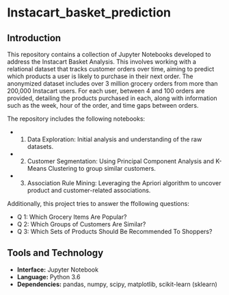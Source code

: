 # Instacart_basket_prediction


## Introduction

This repository contains a collection of Jupyter Notebooks developed to address the Instacart Basket Analysis. This involves working with a relational dataset that tracks customer orders over time, aiming to predict which products a user is likely to purchase in their next order. The anonymized dataset includes over 3 million grocery orders from more than 200,000 Instacart users. For each user, between 4 and 100 orders are provided, detailing the products purchased in each, along with information such as the week, hour of the order, and time gaps between orders.

The repository includes the following notebooks:
- 1. Data Exploration: Initial analysis and understanding of the raw datasets.
- 2. Customer Segmentation: Using Principal Component Analysis and K-Means Clustering to group similar customers.
- 3. Association Rule Mining: Leveraging the Apriori algorithm to uncover product and customer-related associations.

Additionally, this project tries to answer the ffollowing questions:

- Q 1: Which Grocery Items Are Popular?
- Q 2: Which Groups of Customers Are Similar?
- Q 3: Which Sets of Products Should Be Recommended To Shoppers?

## Tools and Technology

- **Interface:** Jupyter Notebook
- **Language:** Python 3.6
- **Dependencies:** pandas, numpy, scipy, matplotlib, scikit-learn (sklearn)
